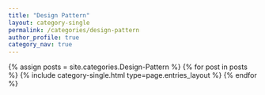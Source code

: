 ```yaml
---
title: "Design Pattern"
layout: category-single
permalink: /categories/design-pattern
author_profile: true
category_nav: true
---
```

{% assign posts = site.categories.Design-Pattern %}
{% for post in posts %} {% include category-single.html type=page.entries_layout %} {% endfor %}